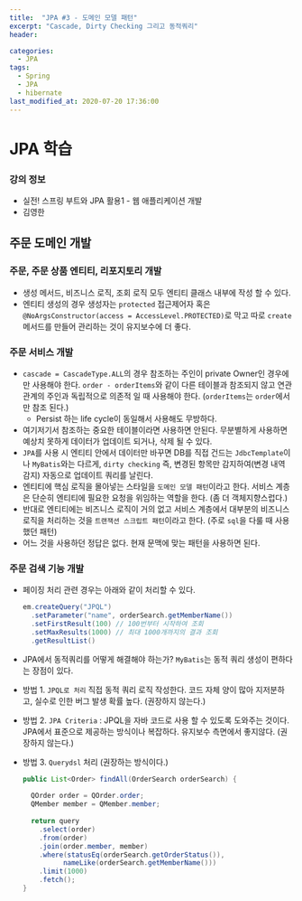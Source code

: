 ```yaml
---
title:  "JPA #3 - 도메인 모델 패턴"
excerpt: "Cascade, Dirty Checking 그리고 동적쿼리"
header:

categories:
  - JPA
tags:
  - Spring
  - JPA
  - hibernate
last_modified_at: 2020-07-20 17:36:00
---
```


# JPA 학습

### 강의 정보

- 실전! 스프링 부트와 JPA 활용1 - 웹 애플리케이션 개발
- 김영한

## 주문 도메인 개발

### 주문, 주문 상품 엔티티, 리포지토리 개발

- 생성 메서드, 비즈니스 로직, 조회 로직 모두 엔티티 클래스 내부에 작성 할 수 있다.
- 엔티티 생성의 경우 생성자는 `protected` 접근제어자 혹은 `@NoArgsConstructor(access = AccessLevel.PROTECTED)`로 막고 따로 `create` 메서드를 만들어 관리하는 것이 유지보수에 더 좋다.

### 주문 서비스 개발

- `cascade = CascadeType.ALL`의 경우 참조하는 주인이 private Owner인 경우에만 사용해야 한다. `order - orderItems`와 같이 다른 테이블과 참조되지 않고 연관관계의 주인과 독립적으로 의존적 일 때 사용해야 한다. (`orderItems`는 `order`에서만 참조 된다.) 
  - Persist 하는 life cycle이 동일해서 사용해도 무방하다.
- 여기저기서 참조하는 중요한 테이블이라면 사용하면 안된다. 무분별하게 사용하면 예상치 못하게 데이터가 업데이트 되거나, 삭제 될 수 있다.
- `JPA`를 사용 시 엔티티 안에서 데이터만 바꾸면 DB를 직접 건드는 `JdbcTemplate`이나 `MyBatis`와는 다르게,  `dirty checking` 즉, 변경된 항목만 감지하여(변경 내역 감지) 자동으로 업데이트 쿼리를 날린다.
- 엔티티에 핵심 로직을 몰아넣는 스타일을 `도메인 모델 패턴`이라고 한다. 서비스 계층은 단순히 엔티티에 필요한 요청을 위임하는 역할을 한다. (좀 더 객체지향스럽다.)
- 반대로 엔티티에는 비즈니스 로직이 거의 없고 서비스 계층에서 대부분의 비즈니스 로직을 처리하는 것을 `트랜잭션 스크립트 패턴`이라고 한다. (주로 `sql`을 다룰 때 사용했던 패턴)
- 어느 것을 사용하던 정답은 없다. 현재 문맥에 맞는 패턴을 사용하면 된다.

### 주문 검색 기능 개발

- 페이징 처리 관련 경우는 아래와 같이 처리할 수 있다.

  ```java
  em.createQuery("JPQL")
    .setParameter("name", orderSearch.getMemberName())
    .setFirstResult(100) // 100번부터 시작하여 조회
    .setMaxResults(1000) // 최대 1000개까지의 결과 조회
    .getResultList()
  ```

- JPA에서 동적쿼리를 어떻게 해결해야 하는가? `MyBatis`는 동적 쿼리 생성이 편하다는 장점이 있다.

- 방법 1. `JPQL로 처리` 직접 동적 쿼리 로직 작성한다. 코드 자체 양이 많아 지저분하고, 실수로 인한 버그 발생 확률 높다. (권장하지 않는다.)

- 방법 2. `JPA Criteria` : JPQL을 자바 코드로 사용 할 수 있도록 도와주는 것이다. JPA에서 표준으로 제공하는 방식이나 복잡하다. 유지보수 측면에서 좋지않다.  (권장하지 않는다.)

- 방법 3. `Querydsl` 처리 (권장하는 방식이다.)

  ```java
  public List<Order> findAll(OrderSearch orderSearch) {
    
    QOrder order = QOrder.order;
    QMember member = QMember.member;
    
    return query
      .select(order)
      .from(order)
      .join(order.member, member)
      .where(statusEq(orderSearch.getOrderStatus()),
            nameLike(orderSearch.getMemberName()))
      .limit(1000)
      .fetch();
  }
  ```